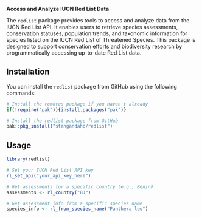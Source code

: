**Access and Analyze IUCN Red List Data**

The `redlist` package provides tools to access and analyze data from the IUCN Red List API. 
It enables users to retrieve species assessments, conservation statuses, 
population trends, and taxonomic information for species listed on the IUCN Red 
List of Threatened Species. This package is designed to support conservation efforts 
and biodiversity research by programmatically accessing up-to-date Red List data.

## Installation

You can install the `redlist` package from GitHub using the following commands:

```r
# Install the remotes package if you haven't already
if(!require("pak")){install.packages("pak")}

# Install the redlist package from GitHub
pak::pkg_install("stangandaho/redlist")
```

## Usage

```r
library(redlist)

# Set your IUCN Red List API key
rl_set_api("your_api_key_here")

# Get assessments for a specific country (e.g., Benin)
assessments <- rl_country("BJ")

# Get assessment info from a specific species name
species_info <- rl_from_species_name("Panthera leo")
```
